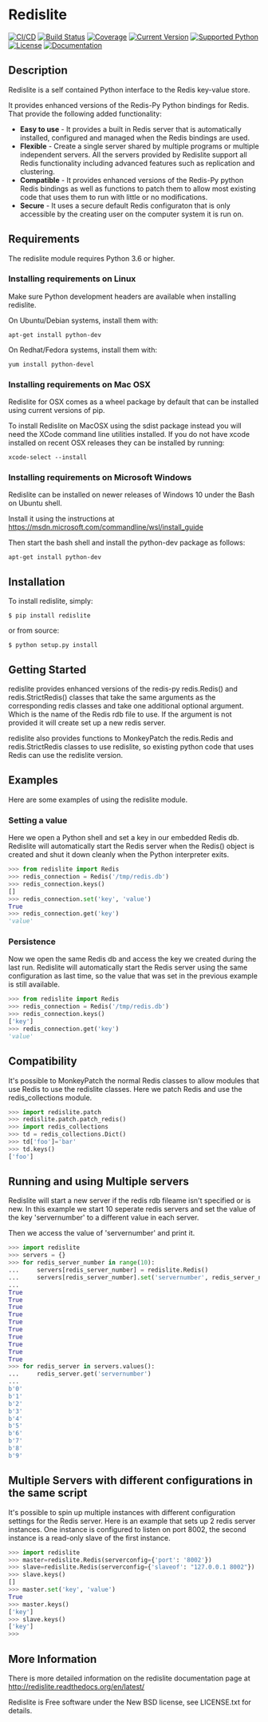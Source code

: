 # Redislite

[![CI/CD](https://img.shields.io/badge/CI/CD-Screwdriver-blue.svg)](https://screwdriver.cd/)
[![Build Status](https://cd.screwdriver.cd/pipelines/2880/badge)](https://cd.screwdriver.cd/pipelines/2880)
[![Coverage](https://codecov.io/gh/yahoo/redislite/branch/master/graph/badge.svg)](https://codecov.io/gh/yahoo/redislite)
[![Current Version](https://img.shields.io/pypi/v/redislite.svg)](https://pypi.python.org/pypi/redislite/)
[![Supported Python](https://img.shields.io/badge/python-3.6,3.7,3.8-blue.svg)](https://pypi.python.org/pypi/redislite/)
[![License](https://img.shields.io/pypi/l/redislite.svg)](https://pypi.python.org/pypi/redislite/)
[![Documentation](https://readthedocs.org/projects/redislite/badge/?version=latest)](http://redislite.readthedocs.org/en/latest/)


## Description

Redislite is a self contained Python interface to the Redis key-value store.

It provides enhanced versions of the Redis-Py Python bindings for Redis.  That provide the following added functionality:

* **Easy to use** - It provides a built in Redis server that is automatically installed, configured and managed when the Redis bindings are used.
* **Flexible** - Create a single server shared by multiple programs or multiple independent servers.  All the servers provided by Redislite support all Redis functionality including advanced features such as replication and clustering.
* **Compatible** - It provides enhanced versions of the Redis-Py python Redis bindings as well as functions to patch them to allow most existing code that uses them to run with little or no modifications.
* **Secure** - It uses a secure default Redis configuraton that is only accessible by the creating user on the computer system it is run on.

## Requirements

The redislite module requires Python 3.6 or higher.


### Installing requirements on Linux

Make sure Python development headers are available when installing redislite.

On Ubuntu/Debian systems, install them with:

`apt-get install python-dev`

On Redhat/Fedora systems, install them with:

`yum install python-devel`

### Installing requirements on Mac OSX

Redislite for OSX comes as a wheel package by default that can be installed
using current versions of pip.

To install Redislite on MacOSX using the sdist package instead you will need
the XCode command line utilities installed.  If you do not have xcode
installed on recent OSX releases they can be installed by
running:

`xcode-select --install`

### Installing requirements on Microsoft Windows

Redislite can be installed on newer releases of Windows 10 under the Bash on Ubuntu shell.

Install it using the instructions at https://msdn.microsoft.com/commandline/wsl/install_guide 

Then start the bash shell and install the python-dev package as follows:

`apt-get install python-dev`    
    
## Installation

To install redislite, simply:

```console
$ pip install redislite
```

or from source:

```console
$ python setup.py install
```


## Getting Started

redislite provides enhanced versions of the redis-py redis.Redis() and 
redis.StrictRedis() classes that take the same arguments as the corresponding
redis classes and take one additional optional argument.  Which is the
name of the Redis rdb file to use.  If the argument is not provided it will
create set up a new redis server.

redislite also provides functions to MonkeyPatch the redis.Redis and 
redis.StrictRedis classes to use redislite, so existing python code that uses
Redis can use the redislite version.
    
## Examples

Here are some examples of using the redislite module.

### Setting a value

Here we open a Python shell and set a key in our embedded Redis db.  Redislite will automatically start the Redis server when
the Redis() object is created and shut it down cleanly when the Python interpreter exits.

```python
>>> from redislite import Redis
>>> redis_connection = Redis('/tmp/redis.db')
>>> redis_connection.keys()
[]
>>> redis_connection.set('key', 'value')
True
>>> redis_connection.get('key')
'value'
```

### Persistence

Now we open the same Redis db and access the key we created during the last run.  Redislite will automatically start the
Redis server using the same configuration as last time, so the value that was set in the previous example is still available.

```python
>>> from redislite import Redis
>>> redis_connection = Redis('/tmp/redis.db')
>>> redis_connection.keys()
['key']
>>> redis_connection.get('key')
'value'
```

## Compatibility

It's possible to MonkeyPatch the normal Redis classes to allow modules 
that use Redis to use the redislite classes.  Here we patch Redis and use the 
redis_collections module.

```python
>>> import redislite.patch
>>> redislite.patch.patch_redis()
>>> import redis_collections
>>> td = redis_collections.Dict()
>>> td['foo']='bar'
>>> td.keys()
['foo']
```

## Running and using Multiple servers

Redislite will start a new server if the redis rdb fileame isn't specified or is new.  In this example we start 10 seperate redis servers and set the value of the key 'servernumber' to a different value in each server.  

Then we access the value of 'servernumber' and print it.

```python
>>> import redislite
>>> servers = {}
>>> for redis_server_number in range(10):
...     servers[redis_server_number] = redislite.Redis()
...     servers[redis_server_number].set('servernumber', redis_server_number)
...
True
True
True
True
True
True
True
True
True
True
>>> for redis_server in servers.values():
...     redis_server.get('servernumber')
...
b'0'
b'1'
b'2'
b'3'
b'4'
b'5'
b'6'
b'7'
b'8'
b'9'
```

## Multiple Servers with different configurations in the same script

It's possible to spin up multiple instances with different
configuration settings for the Redis server.  Here is an example that sets up 2
redis server instances.  One instance is configured to listen on port 8002, the
second instance is a read-only slave of the first instance.


```python
>>> import redislite
>>> master=redislite.Redis(serverconfig={'port': '8002'})
>>> slave=redislite.Redis(serverconfig={'slaveof': "127.0.0.1 8002"})
>>> slave.keys()
[]
>>> master.set('key', 'value')
True
>>> master.keys()
['key']
>>> slave.keys()
['key']
>>>
```

## More Information

There is more detailed information on the redislite documentation page at
http://redislite.readthedocs.org/en/latest/

Redislite is Free software under the New BSD license, see LICENSE.txt for
details.
